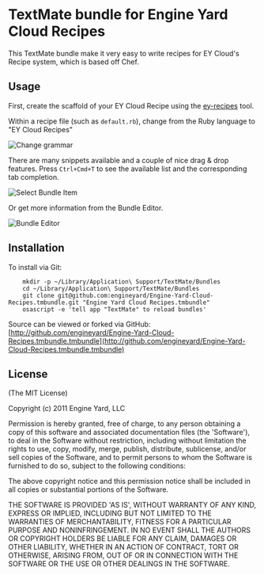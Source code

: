 # TextMate bundle for Engine Yard Cloud Recipes

This TextMate bundle make it very easy to write recipes for EY Cloud's Recipe system, which is based off Chef.

## Usage

First, create the scaffold of your EY Cloud Recipe using the [ey-recipes](https://github.com/engineyard/engineyard-recipes) tool.

Within a recipe file (such as `default.rb`), change from the Ruby language to "EY Cloud Recipes"

<img src="https://img.skitch.com/20111116-r11u5gfgmjf75us7aj2m53fx8s.png" alt="Change grammar" />

There are many snippets available and a couple of nice drag & drop features. Press 
`Ctrl+Cmd+T` to see the available list and the corresponding tab completion.

<img src="https://img.skitch.com/20111116-dj5jun2uw3s9ca6ugrg18hhhbw.png" alt="Select Bundle Item" />

Or get more information from the Bundle Editor.

<img src="https://img.skitch.com/20111116-xdn9n1u7hihfp1k17jq7hq75aa.png" alt="Bundle Editor" />


## Installation

To install via Git:

		mkdir -p ~/Library/Application\ Support/TextMate/Bundles
		cd ~/Library/Application\ Support/TextMate/Bundles
		git clone git@github.com:engineyard/Engine-Yard-Cloud-Recipes.tmbundle.git "Engine Yard Cloud Recipes.tmbundle"
		osascript -e 'tell app "TextMate" to reload bundles'

Source can be viewed or forked via GitHub: [http://github.com/engineyard/Engine-Yard-Cloud-Recipes.tmbundle.tmbundle](http://github.com/engineyard/Engine-Yard-Cloud-Recipes.tmbundle.tmbundle)

## License

(The MIT License)

Copyright (c) 2011 Engine Yard, LLC

Permission is hereby granted, free of charge, to any person obtaining
a copy of this software and associated documentation files (the
'Software'), to deal in the Software without restriction, including
without limitation the rights to use, copy, modify, merge, publish,
distribute, sublicense, and/or sell copies of the Software, and to
permit persons to whom the Software is furnished to do so, subject to
the following conditions:

The above copyright notice and this permission notice shall be
included in all copies or substantial portions of the Software.

THE SOFTWARE IS PROVIDED 'AS IS', WITHOUT WARRANTY OF ANY KIND,
EXPRESS OR IMPLIED, INCLUDING BUT NOT LIMITED TO THE WARRANTIES OF
MERCHANTABILITY, FITNESS FOR A PARTICULAR PURPOSE AND NONINFRINGEMENT.
IN NO EVENT SHALL THE AUTHORS OR COPYRIGHT HOLDERS BE LIABLE FOR ANY
CLAIM, DAMAGES OR OTHER LIABILITY, WHETHER IN AN ACTION OF CONTRACT,
TORT OR OTHERWISE, ARISING FROM, OUT OF OR IN CONNECTION WITH THE
SOFTWARE OR THE USE OR OTHER DEALINGS IN THE SOFTWARE.
